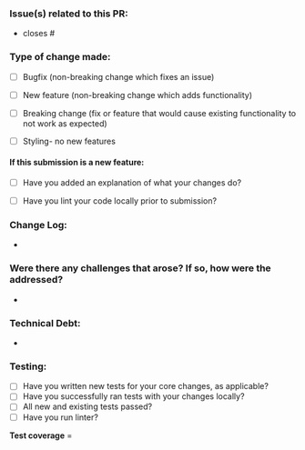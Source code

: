  ### Issue(s) related to this PR:
* closes #
 
 
 ### Type of change made:
* [ ] Bugfix (non-breaking change which fixes an issue)
* [ ] New feature (non-breaking change which adds functionality)
* [ ] Breaking change (fix or feature that would cause existing functionality to not work as expected)
* [ ] Styling- no new features


#### If this submission is a new feature:
* [ ] Have you added an explanation of what your changes do?
* [ ] Have you lint your code locally prior to submission?


### Change Log:
* 


### Were there any challenges that arose? If so, how were the addressed?
* 


### Technical Debt:
* 


### Testing:
* [ ] Have you written new tests for your core changes, as applicable?
* [ ] Have you successfully ran tests with your changes locally?
* [ ] All new and existing tests passed?
* [ ] Have you run linter?

**Test coverage** =